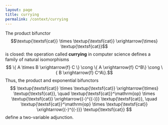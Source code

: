 ```yaml
---
layout: page
title: currying
permalink: /context/currying
---
```

The product bifunctor
$$\textup{\textsf{cat}} \times \textup{\textsf{cat}} \xrightarrow{\times} \textup{\textsf{cat}}$$ is closed: the operation called **currying** in computer science defines a family of natural isomorphisms
$$ \{ A \times B \xrightarrow{f} C \} \cong \{ A \xrightarrow{f} C^B\} \cong \{ B \xrightarrow{f} C^A\}.$$ Thus, the product and exponential bifunctors $$ \textup{\textsf{cat}} \times \textup{\textsf{cat}} \xrightarrow{\times} \textup{\textsf{cat}}, \quad \textup{\textsf{cat}}^\mathrm{op} \times \textup{\textsf{cat}} \xrightarrow{(-)^{(-)}}  \textup{\textsf{cat}}, \quad \textup{\textsf{cat}}^\mathrm{op} \times \textup{\textsf{cat}} \xrightarrow{(-)^{(-)}}  \textup{\textsf{cat}} $$ define a two-variable adjunction.
